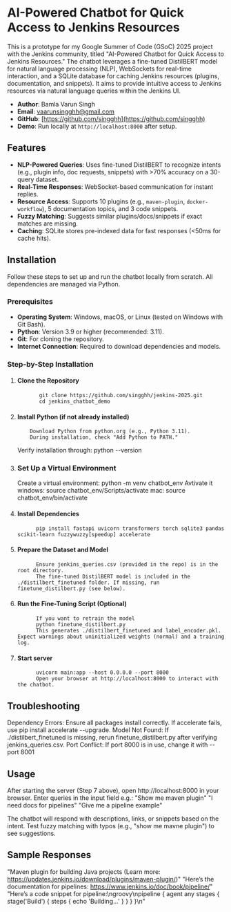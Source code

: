 # AI-Powered Chatbot for Quick Access to Jenkins Resources

This is a prototype for my Google Summer of Code (GSoC) 2025 project with the Jenkins community, titled "AI-Powered Chatbot for Quick Access to Jenkins Resources." The chatbot leverages a fine-tuned DistilBERT model for natural language processing (NLP), WebSockets for real-time interaction, and a SQLite database for caching Jenkins resources (plugins, documentation, and snippets). It aims to provide intuitive access to Jenkins resources via natural language queries within the Jenkins UI.

- **Author**: Bamla Varun Singh
- **Email**: vaarunsingghh@gmail.com
- **GitHub**: [https://github.com/singghh](https://github.com/singghh)
- **Demo**: Run locally at `http://localhost:8000` after setup.

## Features

- **NLP-Powered Queries**: Uses fine-tuned DistilBERT to recognize intents (e.g., plugin info, doc requests, snippets) with >70% accuracy on a 30-query dataset.
- **Real-Time Responses**: WebSocket-based communication for instant replies.
- **Resource Access**: Supports 10 plugins (e.g., `maven-plugin`, `docker-workflow`), 5 documentation topics, and 3 code snippets.
- **Fuzzy Matching**: Suggests similar plugins/docs/snippets if exact matches are missing.
- **Caching**: SQLite stores pre-indexed data for fast responses (<50ms for cache hits).

## Installation

Follow these steps to set up and run the chatbot locally from scratch. All dependencies are managed via Python.

### Prerequisites
- **Operating System**: Windows, macOS, or Linux (tested on Windows with Git Bash).
- **Python**: Version 3.9 or higher (recommended: 3.11).
- **Git**: For cloning the repository.
- **Internet Connection**: Required to download dependencies and models.

### Step-by-Step Installation

1. #### Clone the Repository
              git clone https://github.com/singghh/jenkins-2025.git
              cd jenkins_chatbot_demo
2. #### Install Python (if not already installed)
           Download Python from python.org (e.g., Python 3.11).
           During installation, check "Add Python to PATH."
   Verify installation through:
               python --version
4.  ### Set Up a Virtual Environment
   
     Create a virtual environment:
              python -m venv chatbot_env
     Avtivate it
              windows: source chatbot_env/Scripts/activate
              mac: source chatbot_env/bin/activate
    
6.  #### Install Dependencies
              pip install fastapi uvicorn transformers torch sqlite3 pandas scikit-learn fuzzywuzzy[speedup] accelerate
7.  #### Prepare the Dataset and Model
              Ensure jenkins_queries.csv (provided in the repo) is in the root directory.
              The fine-tuned DistilBERT model is included in the ./distilbert_finetuned folder. If missing, run finetune_distilbert.py (see below).
8.  #### Run the Fine-Tuning Script (Optional)
              If you want to retrain the model
              python finetune_distilbert.py
              This generates ./distilbert_finetuned and label_encoder.pkl. Expect warnings about uninitialized weights (normal) and a training log.
9.  #### Start server
              uvicorn main:app --host 0.0.0.0 --port 8000
              Open your browser at http://localhost:8000 to interact with the chatbot.

## Troubleshooting

Dependency Errors: Ensure all packages install correctly. If accelerate fails, use pip install accelerate --upgrade.
Model Not Found: If ./distilbert_finetuned is missing, rerun finetune_distilbert.py after verifying jenkins_queries.csv.
Port Conflict: If port 8000 is in use, change it with --port 8001


## Usage

After starting the server (Step 7 above), open http://localhost:8000 in your browser.
Enter queries in the input field
e.g.:
"Show me maven plugin"
"I need docs for pipelines"
"Give me a pipeline example"

The chatbot will respond with descriptions, links, or snippets based on the intent.
Test fuzzy matching with typos (e.g., "show me mavne plugin") to see suggestions.

## Sample Responses

"Maven plugin for building Java projects (Learn more: https://updates.jenkins.io/download/plugins/maven-plugin/)"
"Here’s the documentation for pipelines: https://www.jenkins.io/doc/book/pipeline/"
"Here’s a code snippet for pipeline:\ngroovy\npipeline { agent any stages { stage('Build') { steps { echo 'Building...' } } } }\n"
